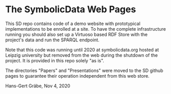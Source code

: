 # The SymbolicData Web Pages

This SD repo contains code of a demo website with prototypical implementations
to be enrolled at a site.  To have the complete infrastructure running you
should also set up a Virtuoso based RDF Store with the project's data and run
the SPARQL endpoint.

Note that this code was running until 2020 at symbolicdata.org hosted at
Leipzig university but removed from the web during the shutdown of the
project.  It is provided in this repo solely "as is".

The directories "Papers" and "Presentations" were moved to the SD github pages
to guarantee their operation independent from this web store.

Hans-Gert Gräbe, Nov 4, 2020